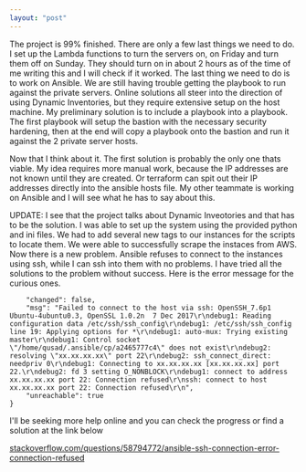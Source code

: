 ```yaml
---
layout: "post"
---
```

The project is 99% finished. There are only a few last things we need to do. I set up the Lambda functions to turn the servers on, on Friday and turn them off on Sunday. They should turn on in about 2 hours as of the time of me writing this and I will check if it worked. The last thing we need to do is to work on Ansible. We are still having trouble getting the playbook to run against the private servers. Online solutions all steer into the direction of using Dynamic Inventories, but they require extensive setup on the host machine. My preliminary solution is to include a playbook into a playbook. The first playbook will setup the bastion with the necessary security hardening, then at the end will copy a playbook onto the bastion and run it against the 2 private server hosts. 

Now that I think about it. The first solution is probably the only one thats viable. My idea requires more manual work, because the IP addresses are not known until they are created. Or terraform can spit out their IP addresses directly into the ansible hosts file. My other teammate is working on Ansible and I will see what he has to say about this.  

UPDATE: I see that the project talks about Dynamic Inveotories and that has to be the solution. I was able to set up the system using the provided python and ini files. We had to add several new tags to our instances for the scripts to locate them. We were able to successfully scrape the instaces from AWS. Now there is a new problem. Ansible refuses to connect to the instances using ssh, while I can ssh into them with no problems. I have tried all the solutions to the problem without success. Here is the error message for the curious ones.

```xx.xx.xx.xx | UNREACHABLE! => {
    "changed": false,
    "msg": "Failed to connect to the host via ssh: OpenSSH_7.6p1 Ubuntu-4ubuntu0.3, OpenSSL 1.0.2n  7 Dec 2017\r\ndebug1: Reading configuration data /etc/ssh/ssh_config\r\ndebug1: /etc/ssh/ssh_config line 19: Applying options for *\r\ndebug1: auto-mux: Trying existing master\r\ndebug1: Control socket \"/home/qusad/.ansible/cp/a2465777c4\" does not exist\r\ndebug2: resolving \"xx.xx.xx.xx\" port 22\r\ndebug2: ssh_connect_direct: needpriv 0\r\ndebug1: Connecting to xx.xx.xx.xx [xx.xx.xx.xx] port 22.\r\ndebug2: fd 3 setting O_NONBLOCK\r\ndebug1: connect to address xx.xx.xx.xx port 22: Connection refused\r\nssh: connect to host xx.xx.xx.xx port 22: Connection refused\r\n",
    "unreachable": true
}
```

I'll be seeking more help online and you can check the progress or find a solution at the link below

<a href="https://stackoverflow.com/questions/58794772/ansible-ssh-connection-error-connection-refused">stackoverflow.com/questions/58794772/ansible-ssh-connection-error-connection-refused</a>
